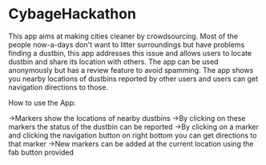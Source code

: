 # CybageHackathon
This app aims at making cities cleaner by crowdsourcing.
Most of the people now-a-days don't want to litter surroundings but have problems finding a dustbin, 
this app addresses this issue and allows users to locate dustbin and share its location with others.
The app can be used anonymously but has a review feature to avoid spamming.
The app shows you nearby locations of dustbins reported by other users and users can get navigation directions to those.

How to use the App:

->Markers show the locations of nearby dustbins
->By clicking on these markers the status of the dustbin can be reported
->By clicking on a marker and clicking the navigation button on right bottom you can get directions to that marker
->New markers can be added at the current location using the fab button provided
